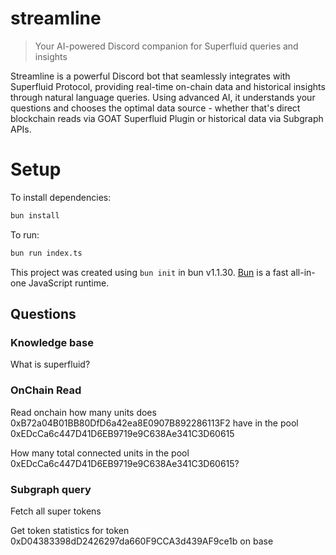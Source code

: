 # streamline

> Your AI-powered Discord companion for Superfluid queries and insights

Streamline is a powerful Discord bot that seamlessly integrates with Superfluid Protocol, providing real-time on-chain data and historical insights through natural language queries. Using advanced AI, it understands your questions and chooses the optimal data source - whether that's direct blockchain reads via GOAT Superfluid Plugin or historical data via Subgraph APIs.

# Setup

To install dependencies:

```bash
bun install
```

To run:

```bash
bun run index.ts
```

This project was created using `bun init` in bun v1.1.30. [Bun](https://bun.sh) is a fast all-in-one JavaScript runtime.

## Questions

### Knowledge base

What is superfluid?


### OnChain Read

Read onchain how many units does 0xB72a04B01BB80DfD6a42ea8E0907B892286113F2 have in the pool 0xEDcCa6c447D41D6EB9719e9C638Ae341C3D60615

How many total connected units in the pool 0xEDcCa6c447D41D6EB9719e9C638Ae341C3D60615?

### Subgraph query

Fetch all super tokens

Get token statistics for token 0xD04383398dD2426297da660F9CCA3d439AF9ce1b on base

<!-- What pools a specific user 0x754FC79A1F0EF67fCF5640b51a8f3b29d1eFc4B7 is a member of or part of on base? -->

<!-- Show me the recent money streams on Avalanche -->

<!-- What are the statistics for the 0x07b24bbd834c1c546ece89ff95f71d9f13a2ebd1 token on Polygon? -->

<!-- List all the pools where user 0x754FC79A1F0EF67fCF5640b51a8f3b29d1eFc4B7 is a member on base -->

<!-- With parsed inputs -->

<!-- What are the statistics for USDCx on base? -->
